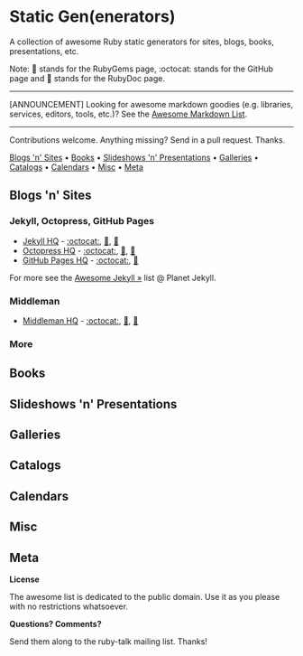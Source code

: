 
# Static Gen(enerators)

A collection of awesome Ruby static generators for sites, blogs, books, presentations, etc.


Note: :gem: stands for the RubyGems page, :octocat: stands for the GitHub page and :book: stands for the RubyDoc page.

---

[ANNOUNCEMENT] Looking for awesome markdown goodies (e.g. libraries, services, editors, tools, etc.)? See the [Awesome Markdown List](https://github.com/writekit/awesome-markdown). 

---

Contributions welcome. Anything missing? Send in a pull request. Thanks.


[Blogs 'n' Sites](#blogs-n-sites) •
[Books](#books) • 
[Slideshows 'n' Presentations](#slideshows-n-presentations) • 
[Galleries](#galleries) • 
[Catalogs](#catalogs) • 
[Calendars](#calendars) • 
[Misc](#misc) •
[Meta](#meta)


## Blogs 'n' Sites

### Jekyll, Octopress, GitHub Pages

- [Jekyll HQ](http://jekyllrb.com) - [:octocat:](https://github.com/jekyll), [:gem:](https://rubygems.org/gems/jekyll), [:book:](http://rubydoc.info/gems/jekyll)
- [Octopress HQ](http://octopress.org) - [:octocat:](https://github.com/octopress), [:gem:](https://rubygems.org/gems/octopress), [:book:](http://rubydoc.info/gems/octopress)
- [GitHub Pages HQ](https://pages.github.com) - [:octocat:](https://github.com/github/pages-gem), [:gem:](https://rubygems.org/gems/github-pages)

For more see the [Awesome Jekyll »](https://github.com/planetjekyll/awesome-jekyll) list @ Planet Jekyll.

### Middleman

- [Middleman HQ](https://middlemanapp.com) - [:octocat:](https://github.com/middleman), [:gem:](https://rubygems.org/gems/middleman), [:book:](http://rubydoc.info/gems/middleman)



### More


## Books

## Slideshows 'n' Presentations

## Galleries

## Catalogs

## Calendars

## Misc

## Meta

**License**

The awesome list is dedicated to the public domain. Use it as you please with no restrictions whatsoever.

**Questions? Comments?**

Send them along to the ruby-talk mailing list. Thanks!
